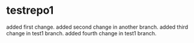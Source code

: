 # testrepo1
added first change.
added second change in another branch.
added third change in test1 branch.
added fourth change in test1 branch.